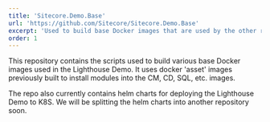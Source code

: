 ```yaml
---
title: 'Sitecore.Demo.Base'
url: 'https://github.com/Sitecore/Sitecore.Demo.Base'
excerpt: 'Used to build base Docker images that are used by the other repositories/demos.'
order: 1
---
```


This repository contains the scripts used to build various base Docker images used in the Lighthouse Demo. It uses docker 'asset' images previously built to install modules into the CM, CD, SQL, etc. images.

The repo also currently contains helm charts for deploying the Lighthouse Demo to K8S. We will be splitting the helm charts into another repository soon.